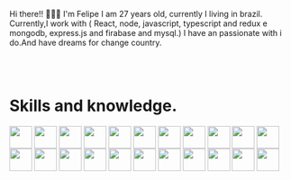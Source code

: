 Hi there!! 👨‍💻🤙 I'm Felipe I am 27 years old, currently I living in brazil.
Currently,I work with ( React, node, javascript, typescript and redux e mongodb, express.js and firabase and mysql.) I have an passionate with i do.And have dreams for change country.




<br><br>
<h1>Skills and knowledge.</h1>
<div display=inline-block>
<img align=center width=40 src="https://cdn.jsdelivr.net/gh/devicons/devicon/icons/html5/html5-original-wordmark.svg" />
<img align=center width=40 src="https://cdn.jsdelivr.net/gh/devicons/devicon/icons/css3/css3-original-wordmark.svg" />
<img align=center width=40 src="https://cdn.jsdelivr.net/gh/devicons/devicon/icons/javascript/javascript-original.svg" />
<img align=center width=40 src="https://cdn.jsdelivr.net/gh/devicons/devicon/icons/typescript/typescript-original.svg" />
<img align=center width=40 src="https://cdn.jsdelivr.net/gh/devicons/devicon/icons/graphql/graphql-plain.svg"/> 
<img align=center width=40 src="https://cdn.jsdelivr.net/gh/devicons/devicon/icons/git/git-original-wordmark.svg" />
<img align=center width=40 src="https://cdn.jsdelivr.net/gh/devicons/devicon/icons/react/react-original-wordmark.svg" />
<img align=center width=40 src="https://cdn.jsdelivr.net/gh/devicons/devicon/icons/jest/jest-plain.svg" />
<img align=center width=40 src="https://cdn.jsdelivr.net/gh/devicons/devicon/icons/nodejs/nodejs-original-wordmark.svg" />
<img align=center width=40 src="https://cdn.jsdelivr.net/gh/devicons/devicon/icons/nextjs/nextjs-original-wordmark.svg" />
<img align=center width=40 src="https://cdn.jsdelivr.net/gh/devicons/devicon/icons/figma/figma-original.svg" />
<img align=center width=40 src="https://cdn.jsdelivr.net/gh/devicons/devicon/icons/tailwindcss/tailwindcss-original-wordmark.svg" />
<img align=center width=40 src="https://cdn.jsdelivr.net/gh/devicons/devicon/icons/firebase/firebase-plain-wordmark.svg" />
<img align=center width=40 src="https://cdn.jsdelivr.net/gh/devicons/devicon/icons/npm/npm-original-wordmark.svg" />
<img align=center width=40 src="https://cdn.jsdelivr.net/gh/devicons/devicon/icons/mysql/mysql-original-wordmark.svg" />
<img align=center width=40 src="https://cdn.jsdelivr.net/gh/devicons/devicon/icons/vscode/vscode-original-wordmark.svg" />
<img align=center width=40 src="https://cdn.jsdelivr.net/gh/devicons/devicon/icons/yarn/yarn-original-wordmark.svg" />
<img align=center width=40 src="https://cdn.jsdelivr.net/gh/devicons/devicon/icons/github/github-original-wordmark.svg" />
<img align=center width=40 src="https://cdn.jsdelivr.net/gh/devicons/devicon/icons/mongodb/mongodb-original-wordmark.svg" />  
<img align=center width=40 src="https://cdn.jsdelivr.net/gh/devicons/devicon/icons/mocha/mocha-plain.svg" />
<img align=center width=40 src="https://cdn.jsdelivr.net/gh/devicons/devicon/icons/bootstrap/bootstrap-original.svg" />
<img align=center width=40 src="https://cdn.jsdelivr.net/gh/devicons/devicon/icons/redux/redux-original.svg" />  
</div>
